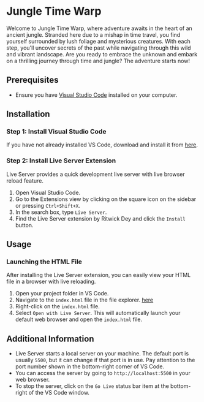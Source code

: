 # Jungle Time Warp

Welcome to Jungle Time Warp, where adventure awaits in the heart of an ancient jungle. Stranded here due to a mishap in time travel, you find yourself surrounded by lush foliage and mysterious creatures. With each step, you'll uncover secrets of the past while navigating through this wild and vibrant landscape. Are you ready to embrace the unknown and embark on a thrilling journey through time and jungle? The adventure starts now!

## Prerequisites

- Ensure you have [Visual Studio Code](https://code.visualstudio.com/) installed on your computer.

## Installation

### Step 1: Install Visual Studio Code

If you have not already installed VS Code, download and install it from [here](https://code.visualstudio.com/).

### Step 2: Install Live Server Extension

Live Server provides a quick development live server with live browser reload feature.

1. Open Visual Studio Code.
2. Go to the Extensions view by clicking on the square icon on the sidebar or pressing `Ctrl+Shift+X`.
3. In the search box, type `Live Server`.
4. Find the Live Server extension by Ritwick Dey and click the `Install` button.

## Usage

### Launching the HTML File

After installing the Live Server extension, you can easily view your HTML file in a browser with live reloading.

1. Open your project folder in VS Code.
2. Navigate to the `index.html` file in the file explorer. [here](src/index.html)
3. Right-click on the `index.html` file.
4. Select `Open with Live Server`. This will automatically launch your default web browser and open the `index.html` file.

## Additional Information

- Live Server starts a local server on your machine. The default port is usually `5500`, but it can change if that port is in use. Pay attention to the port number shown in the bottom-right corner of VS Code.
- You can access the server by going to `http://localhost:5500` in your web browser.
- To stop the server, click on the `Go Live` status bar item at the bottom-right of the VS Code window.
